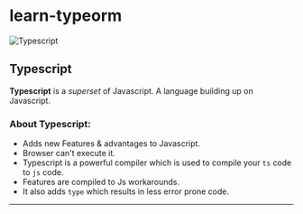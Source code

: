 # learn-typeorm
![Typescript](https://www.google.com/url?sa=i&url=https%3A%2F%2Fhackernoon.com%2Ftypescript-39-what-got-changed-ft3f3vbz&psig=AOvVaw0U8cdOw--0550z-Urgrb1G&ust=1620965984098000&source=images&cd=vfe&ved=0CAIQjRxqFwoTCNiVmoTnxfACFQAAAAAdAAAAABAD)
 ## Typescript
 **Typescript**  is a *superset* of Javascript. A language building up on Javascript.
### About Typescript:
 - Adds new Features & advantages to Javascript.
 - Browser can't execute it.
 - Typescript is a powerful compiler which is used to compile your `ts` code to `js` code.
 - Features are compiled to Js workarounds.
 - It also adds `type` which results in less error prone code.
 ---
